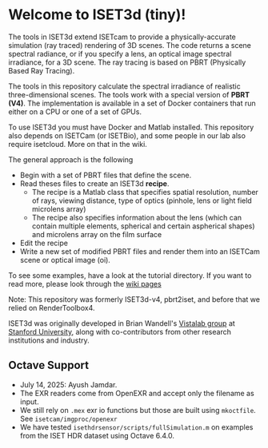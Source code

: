 # Welcome to ISET3d (tiny)!

The tools in ISET3d extend ISETcam to provide a physically-accurate simulation (ray traced) rendering of 3D scenes.  The code returns a scene spectral radiance, or if you specify a lens, an optical image spectral irradiance, for a 3D scene.  The ray tracing is based on PBRT (Physically Based Ray Tracing).

The tools in this repository calculate the spectral irradiance of realistic three-dimensional scenes. The tools work with a special version of **PBRT (V4)**. The implementation is available in a set of Docker containers that run either on a CPU or one of a set of GPUs.

To use ISET3d you must have Docker and Matlab installed. This repository also depends on ISETCam (or ISETBio), and some people in our lab also require isetcloud. More on that in the wiki.

The general approach is the following

*  Begin with a set of PBRT files that define the scene. 
*  Read theses files to create an ISET3d **recipe**. 
    * The recipe is a Matlab class that specifies spatial resolution, number of rays, viewing distance, type of optics (pinhole, lens or light field microlens array)
    * The recipe also specifies information about the lens (which can contain multiple elements, spherical and certain aspherical shapes) and microlens array on the film surface
 * Edit the recipe
 * Write a new set of modified PBRT files and render them into an ISETCam scene or optical image (oi).

To see some examples, have a look at the tutorial directory. If you want to read more, please look through the [wiki pages](https://github.com/ISET/iset3d/wiki)

Note: This repository was formerly ISET3d-v4, pbrt2iset, and before that we relied on RenderToolbox4.

ISET3d was originally developed in Brian Wandell's [Vistalab group](https://vistalab.stanford.edu/) at [Stanford University](stanford.edu), along with co-contributors from other research institutions and industry.

## Octave Support
- July 14, 2025: Ayush Jamdar.
- The EXR readers come from OpenEXR and accept only the filename as input.
- We still rely on `.mex` exr io functions but those are built using `mkoctfile`. See `isetcam/imgproc/openexr`
- We have tested `isethdrsensor/scripts/fullSimulation.m` on examples from the ISET HDR dataset using Octave 6.4.0.
